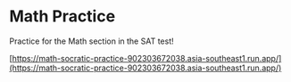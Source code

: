 # Math Practice

Practice for the Math section in the SAT test!

[https://math-socratic-practice-902303672038.asia-southeast1.run.app/](https://math-socratic-practice-902303672038.asia-southeast1.run.app/)